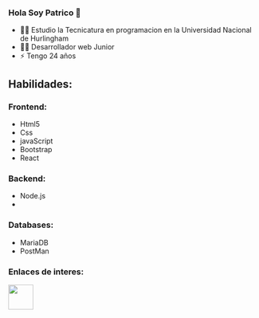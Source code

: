 ### Hola Soy Patrico 👋

- 🙋‍♀️ Estudio la Tecnicatura en programacion en la Universidad Nacional de Hurlingham
- 👩‍💻 Desarrollador web Junior
- ⚡ Tengo 24 años

## Habilidades:

### Frontend: 
- Html5
- Css
- javaScript
- Bootstrap
- React


### Backend:
- Node.js
- 


### Databases:
- MariaDB
- PostMan

### Enlaces de interes:

<div>
  <a href="https://www.linkedin.com/in/patricio-rearte-56818a1b2/">
<img src="https://cdn.jsdelivr.net/gh/devicons/devicon/icons/linkedin/linkedin-original.svg" width="50" />
  </a>
</div>

